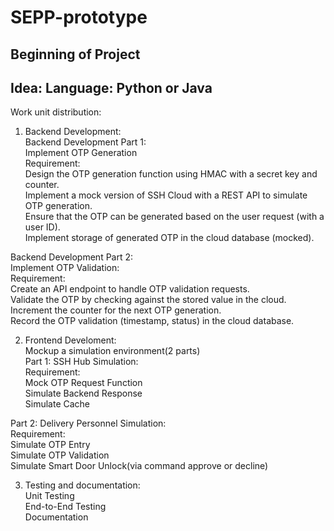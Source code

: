 # SEPP-prototype
Beginning of Project
---------------------------------------
Idea: 
Language: Python or Java
---------------------------------------
Work unit distribution:

1. Backend Development:<br>
Backend Development Part 1:<br>
Implement OTP Generation<br>
Requirement:<br>
Design the OTP generation function using HMAC with a secret key and counter.<br>
Implement a mock version of SSH Cloud with a REST API to simulate OTP generation.<br>
Ensure that the OTP can be generated based on the user request (with a user ID).<br>
Implement storage of generated OTP in the cloud database (mocked).<br>

Backend Development Part 2:<br>
Implement OTP Validation:<br>
Requirement:<br>
Create an API endpoint to handle OTP validation requests.<br>
Validate the OTP by checking against the stored value in the cloud.<br>
Increment the counter for the next OTP generation.<br>
Record the OTP validation (timestamp, status) in the cloud database.<br>

2. Frontend Develoment: <br>
Mockup a simulation environment(2 parts)<br>
Part 1: SSH Hub Simulation:<br>
Requirement:<br>
Mock OTP Request Function<br>
Simulate Backend Response<br>
Simulate Cache<br>

Part 2: Delivery Personnel Simulation:<br>
Requirement:<br>
Simulate OTP Entry<br>
Simulate OTP Validation<br>
Simulate Smart Door Unlock(via command approve or decline)<br>

3. Testing and documentation:<br>
Unit Testing<br>
End-to-End Testing<br>
Documentation<br>



